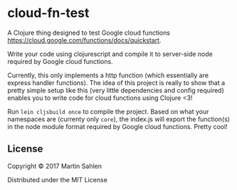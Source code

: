 # cloud-fn-test

A Clojure thing designed to test Google cloud functions https://cloud.google.com/functions/docs/quickstart.

Write your code using clojurescript and compile it to server-side node required by Google cloud functions.

Currently, this only implements a http function (which essentially are express handler functions). The idea of this
project is really to show that a pretty simple setup like this (very little dependencies and config required) enables
you to write code for cloud functions using Clojure <3!

Run `lein cljsbuild once` to compile the project. Based on what your namespaces are (currenty only `core`),
the index.js will export the function(s) in the node module format required by Google cloud functions. Pretty cool!


## License

Copyright © 2017 Martin Sahlen

Distributed under the MIT License
